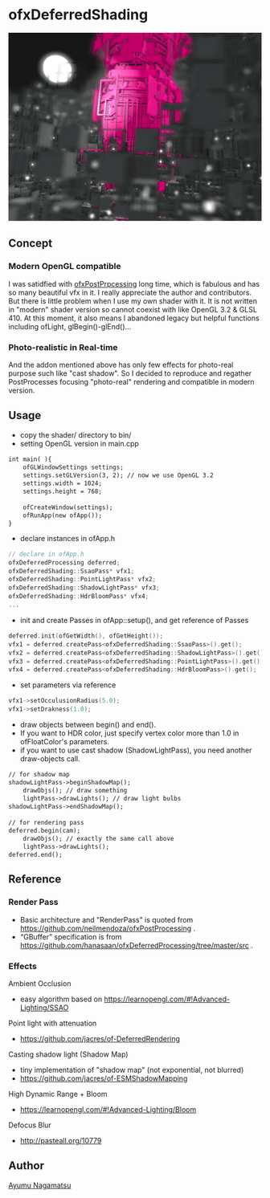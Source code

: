 # ofxDeferredShading
![](./screenshot.png)

## Concept
### Modern OpenGL compatible
I was satidfied with [ofxPostPrpcessing](https://github.com/neilmendoza/ofxPostProcessing) long time, which is fabulous and has so many beautiful vfx in it. I really appreciate the author and contributors.
But there is little problem when I use my own shader with it. It is not written in "modern" shader version so cannot coexist with like OpenGL 3.2 & GLSL 410.
At this moment, it also means I abandoned legacy but helpful functions including ofLight, glBegin()-glEnd()...
### Photo-realistic in Real-time
And the addon mentioned above has only few effects for photo-real purpose such like "cast shadow". So I decided to reproduce and regather PostProcesses focusing "photo-real" rendering and compatible in modern version.

## Usage
* copy the shader/ directory to bin/
* setting OpenGL version in main.cpp
```
int main( ){
    ofGLWindowSettings settings;
    settings.setGLVersion(3, 2); // now we use OpenGL 3.2
    settings.width = 1024;
    settings.height = 768;

    ofCreateWindow(settings);
    ofRunApp(new ofApp());
}
```
* declare instances in ofApp.h
```C++
// declare in ofApp.h
ofxDeferredProcessing deferred;
ofxDeferredShading::SsaoPass* vfx1;
ofxDeferredShading::PointLightPass* vfx2;
ofxDeferredShading::ShadowLightPass* vfx3;
ofxDeferredShading::HdrBloomPass* vfx4;
...
```
* init and create Passes in ofApp::setup(), and get reference of Passes
```C++
deferred.init(ofGetWidth(), ofGetHeight());
vfx1 = deferred.createPass<ofxDeferredShading::SsaoPass>().get();
vfx2 = deferred.createPass<ofxDeferredShading::ShadowLightPass>().get();
vfx3 = deferred.createPass<ofxDeferredShading::PointLightPass>().get();    
vfx4 = deferred.createPass<ofxDeferredShading::HdrBloomPass>().get();
```
* set parameters via reference
```C++
vfx1->setOcculusionRadius(5.0);
vfx1->setDrakness(1.0);
```
* draw objects between begin() and end().
* If you want to HDR color, just specify vertex color more than 1.0 in ofFloatColor's parameters.
* if you want to use cast shadow (ShadowLightPass), you need another draw-objects call.
```
// for shadow map
shadowLightPass->beginShadowMap();
    drawObjs(); // draw something
    lightPass->drawLights(); // draw light bulbs
shadowLightPass->endShadowMap();

// for rendering pass
deferred.begin(cam);
    drawObjs(); // exactly the same call above
    lightPass->drawLights();
deferred.end();
```
## Reference
### Render Pass
* Basic architecture and "RenderPass" is quoted from https://github.com/neilmendoza/ofxPostProcessing .
* “GBuffer” specification is from https://github.com/hanasaan/ofxDeferredProcessing/tree/master/src .

### Effects
Ambient Occlusion
* easy algorithm based on https://learnopengl.com/#!Advanced-Lighting/SSAO

Point light with attenuation
* https://github.com/jacres/of-DeferredRendering

Casting shadow light (Shadow Map)
* tiny implementation of "shadow map" (not exponential, not blurred)
* https://github.com/jacres/of-ESMShadowMapping

High Dynamic Range + Bloom
* https://learnopengl.com/#!Advanced-Lighting/Bloom

Defocus Blur
* http://pasteall.org/10779

## Author
[Ayumu Nagamatsu](http://ayumu-nagamatsu.com/)
